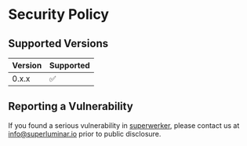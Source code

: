 # Security Policy

## Supported Versions

| Version | Supported          |
| ------- | ------------------ |
| 0.x.x   | :white_check_mark: |

## Reporting a Vulnerability

If you found a serious vulnerability in [superwerker](https://github.com/superwerker/superwerker), please contact us at [info@superluminar.io](mailto:info@superluminar.io) prior to public disclosure.